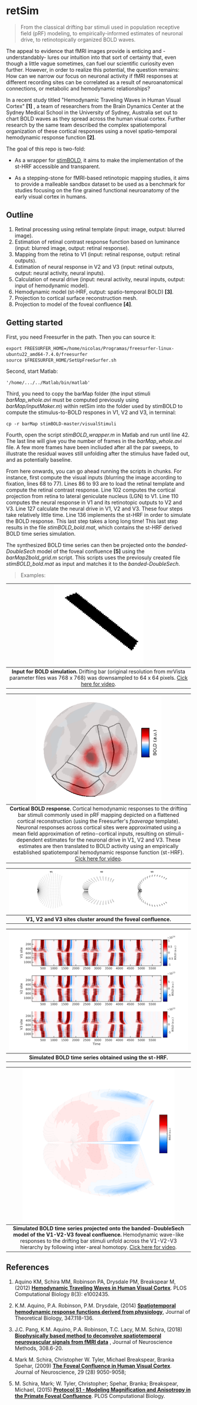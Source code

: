 # retSim

> From the classical drifting bar stimuli used in population receptive field (pRF) modeling, to empirically-informed estimates of neuronal drive, to retinotopically organized BOLD waves. 



The appeal to evidence that fMRI images provide is enticing and -understandably- lures our intuition into that sort of certainty that, even though a little vague sometimes, can fuel our scientific curiosity even further. However, in order to realize this potential, the question remains: How can we narrow our focus on neuronal activity if fMRI responses at different recording sites can be correlated as a result of neuroanatomical connections, or metabolic and hemodynamic relationships?  

In a recent study titled "Hemodynamic Traveling Waves in Human Visual Cortex" **[1]** , a team of researchers from the Brain Dynamics Center at the Sydney Medical School in the University of Sydney, Australia set out to chart BOLD waves as they spread across the human visual cortex. Further research by the same team described the complex spatiotemporal organization of these cortical responses using a novel spatio-temporal hemodynamic response function **[2]**.



The goal of this repo is two-fold: 

* As a wrapper for [stimBOLD](https://github.com/KevinAquino/stimBOLD), it aims to make the implementation of the st-HRF accessible and transparent. 
  
* As a stepping-stone for fMRI-based retinotopic mapping studies, it aims to provide a malleable sandbox dataset to be used as a benchmark for studies focusing on the fine grained functional neuroanatomy of the early visual cortex in humans. 

## Outline

1. Retinal processing using retinal template (input: image, output: blurred image).
2. Estimation of retinal contrast response function based on luminance (input: blurred image, output: retinal response).
3. Mapping from the retina to V1 (input: retinal response, output: retinal outputs). 
4. Estimation of neural response in V2 and V3 (input: retinal outputs, output: neural activity, neural inputs).
5. Calculation of neural drive (input: neural activity, neural inputs, output: input of hemodynamic model).
6. Hemodynamic model (st-HRF, output: spatio-temporal BOLD) **[3]**.
7. Projection to cortical surface reconstruction mesh.
8. Projection to model of the foveal confluence **[4]**.


## Getting started


First, you need Freesurfer in the path. Then you can source it:
  
```console
export FREESURFER_HOME=/home/nicolas/Programas/freesurfer-linux-ubuntu22_amd64-7.4.0/freesurfer
source $FREESURFER_HOME/SetUpFreeSurfer.sh
```
  
Second, start Matlab:
  
```console
'/home/.../../Matlab/bin/matlab'
```

Third, you need to copy the barMap folder (the input stimuli *barMap_whole.avi* must be computed previously using *barMap/inputMaker.m*) within retSim into the folder used by stimBOLD to compute the stimulus-to-BOLD respones in V1, V2 and V3, in terminal:

```console
cp -r barMap stimBOLD-master/visualStimuli
```

Fourth, open the script *stimBOLD_wrapper.m* in Matlab and run until line 42. The last line will give you the number of frames in the *barMap_whole.avi* file. A few more frames have been incliuded after all the par sweeps, to illustrate the residual waves still unfolding after the stimulus have faded out, and as potentially baseline. 

From here onwards, you can go ahead running the scripts in chunks. For instance, first compute the visual inputs (blurring the image according to fixation, lines 68 to 77). Lines 86 to 93 are to load the retinal template and compute the retinal contrast response. Line 102 computes the cortical projection from retina to lateral geniculate nucleus (LGN) to V1. Line 110 computes the neural response in V1 and its retinotopic outputs to V2 and V3. Line 127 calculate the neural drive in V1, V2 and V3. These four steps take relatively little time. Line 136 implements the st-HRF in order to simulate the BOLD response. This last step takes a long long time! This last step results in the file *stimBOLD_bold.mat*, which contains the st-HRF derived BOLD time series simulation.

The synthesized BOLD time series can then be projected onto the *banded-DoubleSech* model of the foveal confluence **[5]** using the *barMap2bold_grid.m* script. This scripts uses the previosuly created file *stimBOLD_bold.mat* as input and matches it to the *banded-DoubleSech*.

> Examples:


|<img src="https://github.com/nicogravel/retSim/blob/main/figures/barMap.png" width=50%>|
|:--:|
| **Input for BOLD simulation.** Drifting bar (original resolution from mrVista parameter files was 768 x 768) was downsampled to 64 x 64 pixels. [Cick here for video](https://drive.google.com/file/d/14MRGpbjya8KwtLup8kAvR8EmKF5svNSr/view?usp=sharing).|



|<img src="https://github.com/nicogravel/retSim/blob/main/figures/barMap_cortex.png" width=70%>|
|:--:|
| **Cortical BOLD response.** Cortical hemodynamic responses to the drifting bar stimuli commonly used in pRF mapping depicted on a flattened cortical reconstruction (using the Freesurfer's *fsaverage*  template). Neuronal responses across cortical sites were approximated using a mean field approximation of retino-cortical inputs, resulting on stimuli-dependent estimates for the neuronal drive in V1, V2 and V3. These estimates are then translated to BOLD activity using an empirically established spatiotemporal hemodynamic response function (st-HRF). [Cick here for video](https://drive.google.com/file/d/13tFxnNaqPVHgYauDXN5xiREETby12mkx/view?usp=sharing).|


|<img src="https://github.com/nicogravel/retSim/blob/main/figures/fovConSites.png" width=100%>|
|:--:|
| **V1, V2 and V3 sites cluster around the foveal confluence.**|


|<img src="https://github.com/nicogravel/retSim/blob/main/figures/tSeries_bandedDoubleSech.png" width=100%>|
|:--:|
| **Simulated BOLD time series obtained using the st-HRF.**|


|<img src="https://github.com/nicogravel/retSim/blob/main/figures/stHRF_BOLD_sim_bandedDoubleSech.png" width=85%>|
|:--:|
| **Simulated BOLD time series projected onto the banded-DoubleSech model of the V1-V2-V3 foveal confluence.** Hemodynamic wave-like responses to the drifting bar stimuli unfold across the V1-V2-V3 hierarchy by following inter-areal homotopy. [Cick here for video](https://drive.google.com/file/d/13tFxnNaqPVHgYauDXN5xiREETby12mkx/view?usp=sharing).|




## References

1. Aquino KM, Schira MM, Robinson PA, Drysdale PM, Breakspear M, (2012) [**Hemodynamic Traveling Waves in Human Visual Cortex**](https://doi.org/10.1371/journal.pcbi.1002435). PLOS Computational Biology 8(3): e1002435. 

2. K.M. Aquino, P.A. Robinson, P.M. Drysdale, (2014) [**Spatiotemporal hemodynamic response functions derived from physiology**](https://doi.org/10.1016/j.jtbi.2013.12.027), Journal of Theoretical Biology, 347.118-136. 

3. J.C. Pang, K.M. Aquino, P.A. Robinson, T.C. Lacy, M.M. Schira, (2018) [**Biophysically based method to deconvolve spatiotemporal neurovascular signals from fMRI data**](https://doi.org/10.1016/j.jneumeth.2018.07.009) , Journal of Neuroscience Methods, 308.6-20. 

4. Mark M. Schira, Christopher W. Tyler, Michael Breakspear, Branka Spehar, (2009) [**The Foveal Confluence in Human Visual Cortex**](https://doi.org/10.1523/JNEUROSCI.1760-09.2009). Journal of Neuroscience, 29 (28) 9050-9058; 

5. M. Schira, Mark; W. Tyler, Christopher; Spehar, Branka; Breakspear, Michael, (2015) [**Protocol S1 - Modeling Magnification and Anisotropy in the Primate Foveal Confluence**](https://doi.org/10.1371/journal.pcbi.1000651.s001). PLOS Computational Biology.


